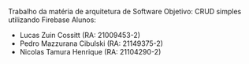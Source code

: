 Trabalho da matéria de arquitetura de Software
Objetivo: CRUD simples utilizando Firebase
Alunos:
  - Lucas Zuin Cossitt (RA: 21009453-2)
  - Pedro Mazzurana Cibulski (RA: 21149375-2)
  - Nicolas Tamura Henrique (RA: 21104290-2)
